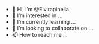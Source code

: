- 👋 Hi, I’m @Elvirapinella
- 👀 I’m interested in ...
- 🌱 I’m currently learning ...
- 💞️ I’m looking to collaborate on ...
- 📫 How to reach me ...

<!---
Elvirapinella/Elvirapinella is a ✨ special ✨ repository because its `README.md` (this file) appears on your GitHub profile.
You can click the Preview link to take a look at your changes.
--->

